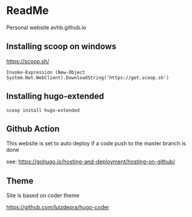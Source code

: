 # ReadMe

Personal website avhb.github.io

## Installing scoop on windows

https://scoop.sh/

`Invoke-Expression (New-Object System.Net.WebClient).DownloadString('https://get.scoop.sh')`

## Installing hugo-extended

`scoop install hugo-extended`

## Github Action

This website is set to auto deploy if a code push to the master branch is done

see: https://gohugo.io/hosting-and-deployment/hosting-on-github/

## Theme

Site is based on coder theme

https://github.com/luizdepra/hugo-coder
